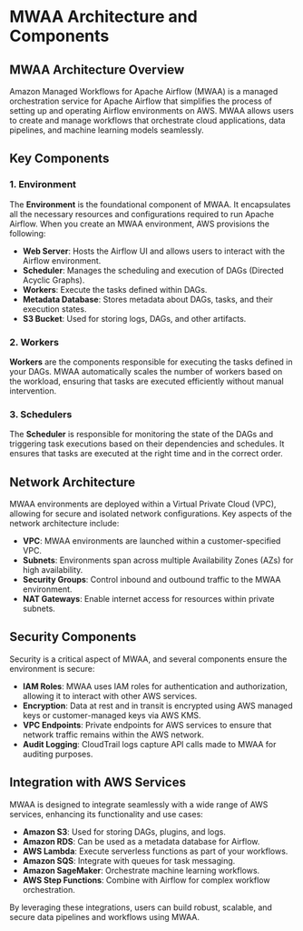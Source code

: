# MWAA Architecture and Components

## MWAA Architecture Overview

Amazon Managed Workflows for Apache Airflow (MWAA) is a managed orchestration service for Apache Airflow that simplifies the process of setting up and operating Airflow environments on AWS. MWAA allows users to create and manage workflows that orchestrate cloud applications, data pipelines, and machine learning models seamlessly.

## Key Components

### 1. Environment

The **Environment** is the foundational component of MWAA. It encapsulates all the necessary resources and configurations required to run Apache Airflow. When you create an MWAA environment, AWS provisions the following:

- **Web Server**: Hosts the Airflow UI and allows users to interact with the Airflow environment.
- **Scheduler**: Manages the scheduling and execution of DAGs (Directed Acyclic Graphs).
- **Workers**: Execute the tasks defined within DAGs.
- **Metadata Database**: Stores metadata about DAGs, tasks, and their execution states.
- **S3 Bucket**: Used for storing logs, DAGs, and other artifacts.

### 2. Workers

**Workers** are the components responsible for executing the tasks defined in your DAGs. MWAA automatically scales the number of workers based on the workload, ensuring that tasks are executed efficiently without manual intervention.

### 3. Schedulers

The **Scheduler** is responsible for monitoring the state of the DAGs and triggering task executions based on their dependencies and schedules. It ensures that tasks are executed at the right time and in the correct order.

## Network Architecture

MWAA environments are deployed within a Virtual Private Cloud (VPC), allowing for secure and isolated network configurations. Key aspects of the network architecture include:

- **VPC**: MWAA environments are launched within a customer-specified VPC.
- **Subnets**: Environments span across multiple Availability Zones (AZs) for high availability.
- **Security Groups**: Control inbound and outbound traffic to the MWAA environment.
- **NAT Gateways**: Enable internet access for resources within private subnets.

## Security Components

Security is a critical aspect of MWAA, and several components ensure the environment is secure:

- **IAM Roles**: MWAA uses IAM roles for authentication and authorization, allowing it to interact with other AWS services.
- **Encryption**: Data at rest and in transit is encrypted using AWS managed keys or customer-managed keys via AWS KMS.
- **VPC Endpoints**: Private endpoints for AWS services to ensure that network traffic remains within the AWS network.
- **Audit Logging**: CloudTrail logs capture API calls made to MWAA for auditing purposes.

## Integration with AWS Services

MWAA is designed to integrate seamlessly with a wide range of AWS services, enhancing its functionality and use cases:

- **Amazon S3**: Used for storing DAGs, plugins, and logs.
- **Amazon RDS**: Can be used as a metadata database for Airflow.
- **AWS Lambda**: Execute serverless functions as part of your workflows.
- **Amazon SQS**: Integrate with queues for task messaging.
- **Amazon SageMaker**: Orchestrate machine learning workflows.
- **AWS Step Functions**: Combine with Airflow for complex workflow orchestration.

By leveraging these integrations, users can build robust, scalable, and secure data pipelines and workflows using MWAA.